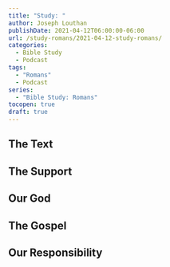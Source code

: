 ```yaml
---
title: "Study: "
author: Joseph Louthan
publishDate: 2021-04-12T06:00:00-06:00
url: /study-romans/2021-04-12-study-romans/
categories:
  - Bible Study
  - Podcast
tags:
  - "Romans"
  - Podcast
series:
  - "Bible Study: Romans"
tocopen: true
draft: true
---
```

## The Text

## The Support

## Our God

## The Gospel

## Our Responsibility

